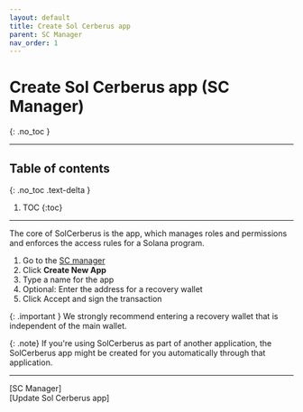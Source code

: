 ```yaml
---
layout: default
title: Create Sol Cerberus app
parent: SC Manager
nav_order: 1
---
```


# Create Sol Cerberus app (SC Manager)
{: .no_toc }

---


## Table of contents
{: .no_toc .text-delta }

1. TOC
{:toc}

---
The core of SolCerberus is the app, which manages roles and permissions and enforces the 
access rules for a Solana program.

1. Go to the [SC manager](https://solcerberus.com/app)
2. Click **Create New App**
3. Type a name for the app 
4. Optional: Enter the address for a recovery wallet
5. Click Accept and sign the transaction

{: .important }
We strongly recommend entering a recovery wallet that is independent of the main wallet.

{: .note}
If you're using SolCerberus as part of another application, the SolCerberus app might be created for you automatically through that application.

---

<div class="prev-next">
<div markdown="1">
[SC Manager]
</div>
<div markdown="1">
[Update Sol Cerberus app]
</div>
</div>

[SC Manager]: /docs/sc-manager
[Update Sol Cerberus app]: ../update-sol-cerberus-app
